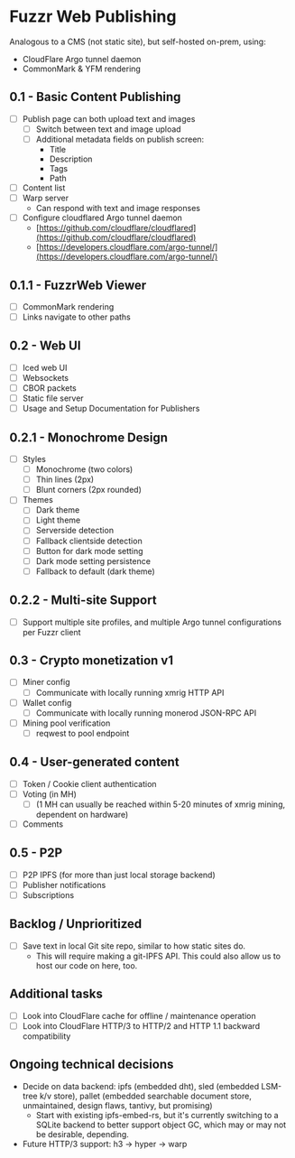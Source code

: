 # Fuzzr Web Publishing

Analogous to a CMS (not static site), but self-hosted on-prem, using:

- CloudFlare Argo tunnel daemon
- CommonMark & YFM rendering

## 0.1 - Basic Content Publishing

- [ ] Publish page can both upload text and images
    - [ ] Switch between text and image upload
    - [ ] Additional metadata fields on publish screen:
        - Title
        - Description
        - Tags
        - Path
- [ ] Content list
- [ ] Warp server
    - Can respond with text and image responses
- [ ] Configure cloudflared Argo tunnel daemon
    - [https://github.com/cloudflare/cloudflared](https://github.com/cloudflare/cloudflared)
    - [https://developers.cloudflare.com/argo-tunnel/](https://developers.cloudflare.com/argo-tunnel/)

## 0.1.1 - FuzzrWeb Viewer

- [ ] CommonMark rendering
- [ ] Links navigate to other paths

## 0.2 - Web UI

- [ ] Iced web UI
- [ ] Websockets
- [ ] CBOR packets
- [ ] Static file server
- [ ] Usage and Setup Documentation for Publishers

## 0.2.1 - Monochrome Design

- [ ] Styles
    - [ ] Monochrome (two colors)
    - [ ] Thin lines (2px)
    - [ ] Blunt corners (2px rounded)
- [ ] Themes
    - [ ] Dark theme
    - [ ] Light theme
    - [ ] Serverside detection
    - [ ] Fallback clientside detection
    - [ ] Button for dark mode setting
    - [ ] Dark mode setting persistence
    - [ ] Fallback to default (dark theme)

## 0.2.2 - Multi-site Support

- [ ] Support multiple site profiles, and multiple Argo tunnel configurations per Fuzzr client

## 0.3 - Crypto monetization v1

- [ ] Miner config
    - [ ] Communicate with locally running xmrig HTTP API
- [ ] Wallet config
    - [ ] Communicate with locally running monerod JSON-RPC API
- [ ] Mining pool verification
    - [ ] reqwest to pool endpoint

## 0.4 - User-generated content

- [ ] Token / Cookie client authentication
- [ ] Voting (in MH)
    - [ ] (1 MH can usually be reached within 5-20 minutes of xmrig mining, dependent on hardware)
- [ ] Comments

## 0.5 - P2P

- [ ] P2P IPFS (for more than just local storage backend)
- [ ] Publisher notifications
- [ ] Subscriptions

## Backlog / Unprioritized

- [ ] Save text in local Git site repo, similar to how static sites do.
    - This will require making a git-IPFS API. This could also allow us to host our code on here, too.

## Additional tasks

- [ ] Look into CloudFlare cache for offline / maintenance operation
- [ ] Look into CloudFlare HTTP/3 to HTTP/2 and HTTP 1.1 backward compatibility

## Ongoing technical decisions

- Decide on data backend: ipfs (embedded dht), sled (embedded LSM-tree k/v store), pallet (embedded searchable document store, unmaintained, design flaws, tantivy, but promising)
    - Start with existing ipfs-embed-rs, but it's currently switching to a SQLite backend to better support object GC, which may or may not be desirable, depending.
- Future HTTP/3 support: h3 -> hyper -> warp
